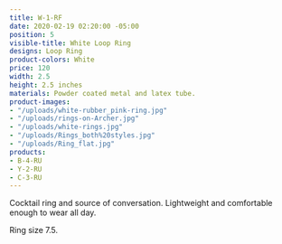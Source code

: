 ```yaml
---
title: W-1-RF
date: 2020-02-19 02:20:00 -05:00
position: 5
visible-title: White Loop Ring
designs: Loop Ring
product-colors: White
price: 120
width: 2.5
height: 2.5 inches
materials: Powder coated metal and latex tube.
product-images:
- "/uploads/white-rubber_pink-ring.jpg"
- "/uploads/rings-on-Archer.jpg"
- "/uploads/white-rings.jpg"
- "/uploads/Rings_both%20styles.jpg"
- "/uploads/Ring_flat.jpg"
products:
- B-4-RU
- Y-2-RU
- C-3-RU
---
```


Cocktail ring and source of conversation. Lightweight and comfortable enough to wear all day.

Ring size 7.5. 